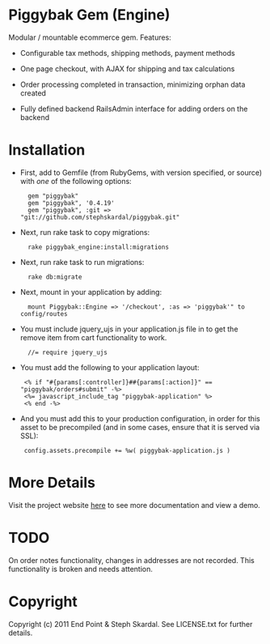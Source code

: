 Piggybak Gem (Engine)
========

Modular / mountable ecommerce gem. Features:

* Configurable tax methods, shipping methods, payment methods

* One page checkout, with AJAX for shipping and tax calculations

* Order processing completed in transaction, minimizing orphan data created 

* Fully defined backend RailsAdmin interface for adding orders on the backend

Installation
========

* First, add to Gemfile (from RubyGems, with version specified, or source) with *one* of the following options:
    
        gem "piggybak"
        gem "piggybak", '0.4.19'
        gem "piggybak", :git => "git://github.com/stephskardal/piggybak.git"
 
* Next, run rake task to copy migrations:

        rake piggybak_engine:install:migrations

* Next, run rake task to run migrations:

        rake db:migrate

* Next, mount in your application by adding:

        mount Piggybak::Engine => '/checkout', :as => 'piggybak'" to config/routes

* You must include jquery_ujs in your application.js file in to get the remove item from cart functionality to work.

        //= require jquery_ujs

* You must add the following to your application layout:

       <% if "#{params[:controller]}##{params[:action]}" == "piggybak/orders#submit" -%>
       <%= javascript_include_tag "piggybak-application" %>
       <% end -%>

* And you must add this to your production configuration, in order for this asset to be precompiled (and in some cases, ensure that it is served via SSL):

       config.assets.precompile += %w( piggybak-application.js )

More Details
========

Visit the project website [here][project-website] to see more documentation and view a demo.

[project-website]: http://www.piggybak.org/

TODO
========

On order notes functionality, changes in addresses are not recorded. This functionality is broken and needs attention.

Copyright
========

Copyright (c) 2011 End Point & Steph Skardal. See LICENSE.txt for further details.
